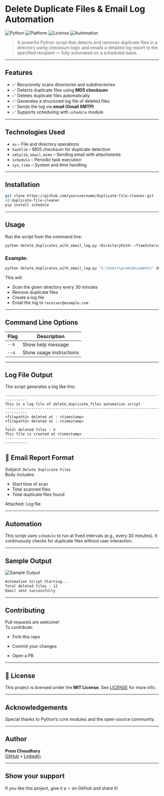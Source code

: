 
# Delete Duplicate Files & Email Log Automation

![Python](https://img.shields.io/badge/Python-3.8%2B-blue.svg)
![Platform](https://img.shields.io/badge/Platform-Windows%20%7C%20Linux-lightgrey)
![License](https://img.shields.io/badge/License-MIT-green.svg)
![Automation](https://img.shields.io/badge/Automation-Scheduled%20Task-orange.svg)

> A powerful Python script that detects and removes duplicate files in a directory using checksum logic and emails a detailed log report to the specified recipient — fully automated on a scheduled basis.

---

## Features

- ✅ Recursively scans directories and subdirectories
- ✅ Detects duplicate files using **MD5 checksum**
- ✅ Deletes duplicate files automatically
- ✅ Generates a structured log file of deleted files
- ✅ Sends the log via **email (Gmail SMTP)**
- ✅ Supports scheduling with `schedule` module

---

## Technologies Used

- `os` – File and directory operations  
- `hashlib` – MD5 checksum for duplicate detection  
- `smtplib`, `email.mime` – Sending email with attachments  
- `schedule` – Periodic task execution  
- `sys`, `time` – System and time handling

---

## Installation

```bash
git clone https://github.com/yourusername/duplicate-file-cleaner.git
cd duplicate-file-cleaner
pip install schedule
```

---

## Usage

Run the script from the command line:

```bash
python delete_duplicates_with_email_log.py <DirectoryPath> <TimeIntervalInMinutes> <RecipientEmail>
```

### Example:

```bash
python delete_duplicates_with_email_log.py "C:\Users\prem\Documents" 30 receiver@example.com
```

This will:
- Scan the given directory every 30 minutes
- Remove duplicate files
- Create a log file
- Email the log to `receiver@example.com`

---

## Command Line Options

| Flag     | Description                                |
|----------|--------------------------------------------|
| `--h`    | Show help message                          |
| `--u`    | Show usage instructions                    |

---

## Log File Output

The script generates a log like this:
```
--------------------------------------------------------------------------------
This is a log file of delete_duplicate_files automation script
--------------------------------------------------------------------------------
<filepath1> deleted at : <timestamp>
<filepath2> deleted at : <timestamp>
...
Total deleted files : X
This file is created at <timestamp>
--------------------------------------------------------------------------------
```

## 📧 Email Report Format

Subject: `Delete Duplicate Files`  
Body includes:
- Start time of scan
- Total scanned files
- Total duplicate files found

Attached: Log file

---

## Automation

This script uses `schedule` to run at fixed intervals (e.g., every 30 minutes). It continuously checks for duplicate files without user interaction.

---

## Sample Output

![Sample Output](https://img.shields.io/badge/Output-Demo-blue?logo=python)

```bash
Automation Script Starting...
Total deleted files : 12
Email sent successfully
```

---

## Contributing

Pull requests are welcome!  
To contribute:
- Fork this repo

- Commit your changes
- Open a PR

---

## 📄 License

This project is licensed under the **MIT License**. See [LICENSE](LICENSE) for more info.

---

## Acknowledgements

Special thanks to Python’s core modules and the open-source community.

---

## Author

**Prem Choudhary**  
[GitHub](https://github.com/yourusername) • [LinkedIn](https://linkedin.com/in/your-profile)

---

## Show your support

If you like this project, give it a ⭐ on GitHub and share it!

